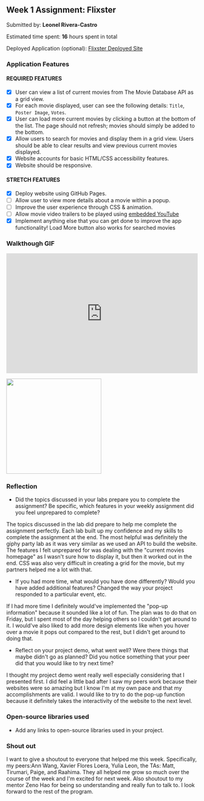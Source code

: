 
## Week 1 Assignment: Flixster

Submitted by: **Leonel Rivera-Castro**

Estimated time spent: **16** hours spent in total

Deployed Application (optional): [Flixster Deployed Site](https://lriveracastro407.github.io/Flixster/flixbox.html)

### Application Features

#### REQUIRED FEATURES

- [X] User can view a list of current movies from The Movie Database API as a grid view.
- [X] For each movie displayed, user can see the following details: `Title`, `Poster Image`, `Votes`.
- [X] User can load more current movies by clicking a button at the bottom of the list. The page should not refresh; movies should simply be added to the bottom.
- [X] Allow users to search for movies and display them in a grid view. Users should be able to clear results and view previous current movies displayed.
- [X] Website accounts for basic HTML/CSS accessibility features.
- [X] Website should be responsive.

#### STRETCH FEATURES

- [X] Deploy website using GitHub Pages. 
- [ ] Allow user to view more details about a movie within a popup.
- [ ] Improve the user experience through CSS & animation.
- [ ] Allow movie video trailers to be played using [embedded YouTube](https://support.google.com/youtube/answer/171780?hl=en)
- [X] Implement anything else that you can get done to improve the app functionality! Load More button also works for searched movies

### Walkthough GIF

<div style="position: relative; padding-bottom: 62.5%; height: 0;"><iframe src="https://www.loom.com/embed/8035eef70e904903b8d80611cd1fee5b" frameborder="0" webkitallowfullscreen mozallowfullscreen allowfullscreen style="position: absolute; top: 0; left: 0; width: 100%; height: 100%;"></iframe></div>

<img src="https://www.loom.com/share/8035eef70e904903b8d80611cd1fee5b" width=250><br>

### Reflection

* Did the topics discussed in your labs prepare you to complete the assignment? Be specific, which features in your weekly assignment did you feel unprepared to complete?

The topics discussed in the lab did prepare to help me complete the assignment perfectly. Each lab built up my confidence and my skills to complete the assignment at the end. The most helpful was definitely the giphy party lab as it was very similar as we used an API to build the website. The features I felt unprepared for was dealing with the "current movies homepage" as I wasn't sure how to display it, but then it worked out in the end. CSS was also very difficult in creating a grid for the movie, but my partners helped me a lot with that. 

* If you had more time, what would you have done differently? Would you have added additional features? Changed the way your project responded to a particular event, etc.
  
If I had more time I definitely would've implemented the "pop-up information" because it sounded like a lot of fun. The plan was to do that on Friday, but I spent most of the day helping others so I couldn't get around to it. I would've also liked to add more design elements like when you hover over a movie it pops out compared to the rest, but I didn't get around to doing that. 

* Reflect on your project demo, what went well? Were there things that maybe didn't go as planned? Did you notice something that your peer did that you would like to try next time?

I thought my project demo went really well especially considering that I presented first. I did feel a little bad after I saw my peers work because their websites were so amazing but I know I'm at my own pace and that my accomplishments are valid. I would like to try to do the pop-up function because it definitely takes the interactivity of the website to the next level. 

### Open-source libraries used

- Add any links to open-source libraries used in your project.

### Shout out

I want to give a shoutout to everyone that helped me this week. Specifically, my peers:Ann Wang, Xavier Flores Loera, Yulia Leon, the TAs: Matt, Tirumari, Paige, and Raahima. They all helped me grow so much over the course of the week and I'm excited for next week. Also shoutout to my mentor Zeno Hao for being so understanding and really fun to talk to. 
I look forward to the rest of the program. 
